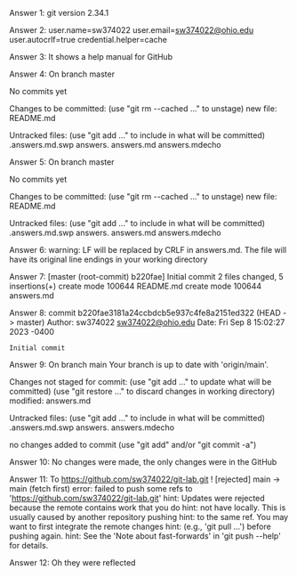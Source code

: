 Answer 1:
git version 2.34.1

Answer 2:
user.name=sw374022
user.email=sw374022@ohio.edu
user.autocrlf=true
credential.helper=cache

Answer 3:
It shows a help manual for GitHub

Answer 4:
On branch master

No commits yet

Changes to be committed:
  (use "git rm --cached <file>..." to unstage)
        new file:   README.md

Untracked files:
  (use "git add <file>..." to include in what will be committed)
        .answers.md.swp
        answers.
        answers.md
        answers.mdecho

Answer 5:
On branch master

No commits yet

Changes to be committed:
  (use "git rm --cached <file>..." to unstage)
        new file:   README.md

Untracked files:
  (use "git add <file>..." to include in what will be committed)
        .answers.md.swp
        answers.
        answers.md
        answers.mdecho

Answer 6:
warning: LF will be replaced by CRLF in answers.md.
The file will have its original line endings in your working directory

Answer 7:
[master (root-commit) b220fae] Initial commit
 2 files changed, 5 insertions(+)
 create mode 100644 README.md
 create mode 100644 answers.md

Answer 8:
commit b220fae3181a24ccbdcb5e937c4fe8a2151ed322 (HEAD -> master)
Author: sw374022 <sw374022@ohio.edu>
Date:   Fri Sep 8 15:02:27 2023 -0400

    Initial commit

Answer 9:
On branch main
Your branch is up to date with 'origin/main'.

Changes not staged for commit:
  (use "git add <file>..." to update what will be committed)
  (use "git restore <file>..." to discard changes in working directory)
        modified:   answers.md

Untracked files:
  (use "git add <file>..." to include in what will be committed)
        .answers.md.swp
        answers.
        answers.mdecho

no changes added to commit (use "git add" and/or "git commit -a")

Answer 10:
No changes were made, the only changes were in the GitHub

Answer 11:
To https://github.com/sw374022/git-lab.git
 ! [rejected]        main -> main (fetch first)
error: failed to push some refs to 'https://github.com/sw374022/git-lab.git'
hint: Updates were rejected because the remote contains work that you do
hint: not have locally. This is usually caused by another repository pushing
hint: to the same ref. You may want to first integrate the remote changes
hint: (e.g., 'git pull ...') before pushing again.
hint: See the 'Note about fast-forwards' in 'git push --help' for details.

Answer 12:
Oh they were reflected

